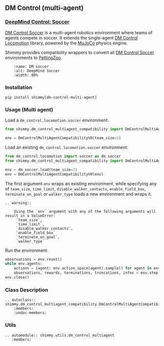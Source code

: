## DM Control (multi-agent)

### [DeepMind Control: Soccer](https://github.com/deepmind/dm_control/blob/main/dm_control/locomotion/soccer/README.md)
[DM Control Soccer](https://github.com/deepmind/dm_control/blob/main/dm_control/locomotion/soccer/README.md) is a multi-agent robotics environment where teams of agents compete in soccer. It extends the single-agent [DM Control Locomotion](https://github.com/deepmind/dm_control/blob/main/dm_control/locomotion/README.md) library, powered by the [MuJoCo](https://github.com/deepmind/mujoco#) physics engine.

Shimmy provides compatibility wrappers to convert all [DM Control Soccer](https://github.com/deepmind/dm_control/blob/main/dm_control/locomotion/soccer/README.md) environments to [PettingZoo](https://pettingzoo.farama.org/).

```{figure} /_static/img/dm_soccer.png
    :name: DM soccer
    :alt: DeepMind Soccer
    :width: 80%
```

### Installation
```
pip install shimmy[dm-control-multi-agent]
```

### Usage (Multi agent)

Load a `dm_control.locomotion.soccer` environment:
```python
from shimmy.dm_control_multiagent_compatibility import DmControlMultiAgentCompatibilityV0)

env = DmControlMultiAgentCompatibilityV0(team_size=5)
```

Load an existing `dm_control.locomotion.soccer` environment:
```python
from dm_control.locomotion import soccer as dm_soccer
from shimmy.dm_control_multiagent_compatibility import DmControlMultiAgentCompatibilityV0

env = dm_soccer.load(team_size=2)
env = DmControlMultiAgentCompatibilityV0(env)
```
The first argument `env` wraps an existing environment, while specifying any of `team_size`, `time_limit`, `disable_walker_contacts`, `enable_field_box`, `terminate_on_goal` or `walker_type` loads a new environment and wraps it. 

```{eval-rst}
.. warning::

    Using the `env` argument with any of the following arguments will result in a ValueError:
     `team_size`, 
     `time_limit`, 
     `disable_walker_contacts`, 
     `enable_field_box` 
     `terminate_on_goal`, 
     `walker_type`    
```


Run the environment:
```python
observations = env.reset()
while env.agents:
    actions = {agent: env.action_space(agent).sample() for agent in env.agents}  # this is where you would insert your policy
    observations, rewards, terminations, truncations, infos = env.step(actions)
env.close()
```

### Class Description

```{eval-rst}
.. autoclass:: shimmy.dm_control_multiagent_compatibility.DmControlMultiAgentCompatibilityV0
    :members:
    :undoc-members:
```

### Utils
```{eval-rst}
.. automodule:: shimmy.utils.dm_control_multiagent
   :members:
```